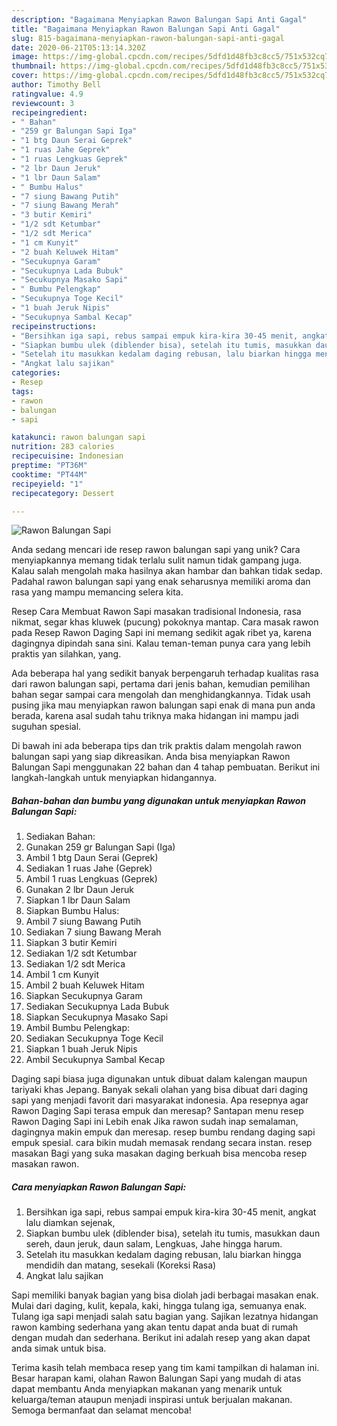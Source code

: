 ```yaml
---
description: "Bagaimana Menyiapkan Rawon Balungan Sapi Anti Gagal"
title: "Bagaimana Menyiapkan Rawon Balungan Sapi Anti Gagal"
slug: 815-bagaimana-menyiapkan-rawon-balungan-sapi-anti-gagal
date: 2020-06-21T05:13:14.320Z
image: https://img-global.cpcdn.com/recipes/5dfd1d48fb3c8cc5/751x532cq70/rawon-balungan-sapi-foto-resep-utama.jpg
thumbnail: https://img-global.cpcdn.com/recipes/5dfd1d48fb3c8cc5/751x532cq70/rawon-balungan-sapi-foto-resep-utama.jpg
cover: https://img-global.cpcdn.com/recipes/5dfd1d48fb3c8cc5/751x532cq70/rawon-balungan-sapi-foto-resep-utama.jpg
author: Timothy Bell
ratingvalue: 4.9
reviewcount: 3
recipeingredient:
- " Bahan"
- "259 gr Balungan Sapi Iga"
- "1 btg Daun Serai Geprek"
- "1 ruas Jahe Geprek"
- "1 ruas Lengkuas Geprek"
- "2 lbr Daun Jeruk"
- "1 lbr Daun Salam"
- " Bumbu Halus"
- "7 siung Bawang Putih"
- "7 siung Bawang Merah"
- "3 butir Kemiri"
- "1/2 sdt Ketumbar"
- "1/2 sdt Merica"
- "1 cm Kunyit"
- "2 buah Keluwek Hitam"
- "Secukupnya Garam"
- "Secukupnya Lada Bubuk"
- "Secukupnya Masako Sapi"
- " Bumbu Pelengkap"
- "Secukupnya Toge Kecil"
- "1 buah Jeruk Nipis"
- "Secukupnya Sambal Kecap"
recipeinstructions:
- "Bersihkan iga sapi, rebus sampai empuk kira-kira 30-45 menit, angkat lalu diamkan sejenak,"
- "Siapkan bumbu ulek (diblender bisa), setelah itu tumis, masukkan daun sereh, daun jeruk, daun salam, Lengkuas, Jahe hingga harum."
- "Setelah itu masukkan kedalam daging rebusan, lalu biarkan hingga mendidih dan matang, sesekali (Koreksi Rasa)"
- "Angkat lalu sajikan"
categories:
- Resep
tags:
- rawon
- balungan
- sapi

katakunci: rawon balungan sapi 
nutrition: 283 calories
recipecuisine: Indonesian
preptime: "PT36M"
cooktime: "PT44M"
recipeyield: "1"
recipecategory: Dessert

---
```



![Rawon Balungan Sapi](https://img-global.cpcdn.com/recipes/5dfd1d48fb3c8cc5/751x532cq70/rawon-balungan-sapi-foto-resep-utama.jpg)

Anda sedang mencari ide resep rawon balungan sapi yang unik? Cara menyiapkannya memang tidak terlalu sulit namun tidak gampang juga. Kalau salah mengolah maka hasilnya akan hambar dan bahkan tidak sedap. Padahal rawon balungan sapi yang enak seharusnya memiliki aroma dan rasa yang mampu memancing selera kita.

Resep Cara Membuat Rawon Sapi masakan tradisional Indonesia, rasa nikmat, segar khas kluwek (pucung) pokoknya mantap. Cara masak rawon pada Resep Rawon Daging Sapi ini memang sedikit agak ribet ya, karena dagingnya dipindah sana sini. Kalau teman-teman punya cara yang lebih praktis yan silahkan, yang.

Ada beberapa hal yang sedikit banyak berpengaruh terhadap kualitas rasa dari rawon balungan sapi, pertama dari jenis bahan, kemudian pemilihan bahan segar sampai cara mengolah dan menghidangkannya. Tidak usah pusing jika mau menyiapkan rawon balungan sapi enak di mana pun anda berada, karena asal sudah tahu triknya maka hidangan ini mampu jadi suguhan spesial.


Di bawah ini ada beberapa tips dan trik praktis dalam mengolah rawon balungan sapi yang siap dikreasikan. Anda bisa menyiapkan Rawon Balungan Sapi menggunakan 22 bahan dan 4 tahap pembuatan. Berikut ini langkah-langkah untuk menyiapkan hidangannya.

<!--inarticleads1-->

##### Bahan-bahan dan bumbu yang digunakan untuk menyiapkan Rawon Balungan Sapi:

1. Sediakan  Bahan:
1. Gunakan 259 gr Balungan Sapi (Iga)
1. Ambil 1 btg Daun Serai (Geprek)
1. Sediakan 1 ruas Jahe (Geprek)
1. Ambil 1 ruas Lengkuas (Geprek)
1. Gunakan 2 lbr Daun Jeruk
1. Siapkan 1 lbr Daun Salam
1. Siapkan  Bumbu Halus:
1. Ambil 7 siung Bawang Putih
1. Sediakan 7 siung Bawang Merah
1. Siapkan 3 butir Kemiri
1. Sediakan 1/2 sdt Ketumbar
1. Sediakan 1/2 sdt Merica
1. Ambil 1 cm Kunyit
1. Ambil 2 buah Keluwek Hitam
1. Siapkan Secukupnya Garam
1. Sediakan Secukupnya Lada Bubuk
1. Siapkan Secukupnya Masako Sapi
1. Ambil  Bumbu Pelengkap:
1. Sediakan Secukupnya Toge Kecil
1. Siapkan 1 buah Jeruk Nipis
1. Ambil Secukupnya Sambal Kecap


Daging sapi biasa juga digunakan untuk dibuat dalam kalengan maupun tariyaki khas Jepang. Banyak sekali olahan yang bisa dibuat dari daging sapi yang menjadi favorit dari masyarakat indonesia. Apa resepnya agar Rawon Daging Sapi terasa empuk dan meresap? Santapan menu resep Rawon Daging Sapi ini Lebih enak Jika rawon sudah inap semalaman, dagingnya makin empuk dan meresap. resep bumbu rendang daging sapi empuk spesial. cara bikin mudah memasak rendang secara instan. resep masakan Bagi yang suka masakan daging berkuah bisa mencoba resep masakan rawon. 

<!--inarticleads2-->

##### Cara menyiapkan Rawon Balungan Sapi:

1. Bersihkan iga sapi, rebus sampai empuk kira-kira 30-45 menit, angkat lalu diamkan sejenak,
1. Siapkan bumbu ulek (diblender bisa), setelah itu tumis, masukkan daun sereh, daun jeruk, daun salam, Lengkuas, Jahe hingga harum.
1. Setelah itu masukkan kedalam daging rebusan, lalu biarkan hingga mendidih dan matang, sesekali (Koreksi Rasa)
1. Angkat lalu sajikan


Sapi memiliki banyak bagian yang bisa diolah jadi berbagai masakan enak. Mulai dari daging, kulit, kepala, kaki, hingga tulang iga, semuanya enak. Tulang iga sapi menjadi salah satu bagian yang. Sajikan lezatnya hidangan rawon kambing sederhana yang akan tentu dapat anda buat di rumah dengan mudah dan sederhana. Berikut ini adalah resep yang akan dapat anda simak untuk bisa. 

Terima kasih telah membaca resep yang tim kami tampilkan di halaman ini. Besar harapan kami, olahan Rawon Balungan Sapi yang mudah di atas dapat membantu Anda menyiapkan makanan yang menarik untuk keluarga/teman ataupun menjadi inspirasi untuk berjualan makanan. Semoga bermanfaat dan selamat mencoba!
